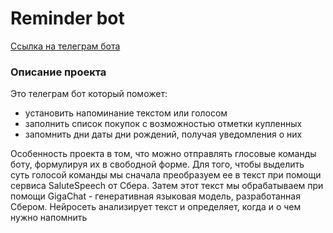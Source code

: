 # Reminder bot

[Ссылка на телеграм бота](https://t.me/all_reminders_bot)

### Описание проекта

Это телеграм бот который поможет:
- установить напоминание текстом или голосом
- заполнить список покупок с возможностью отметки купленных
- запомнить дни даты дни рождений, получая уведомления о них

Особенность проекта в том, что можно отправлять глосовые команды боту, формулируя их в свободной форме. Для того, чтобы выделить суть голосой команды мы сначала преобразуем ее в текст при помощи сервиса SaluteSpeech от Сбера. Затем этот текст мы обрабатываем при помощи GigaChat - генеративная языковая модель, разработанная Сбером. Нейросеть анализирует текст и определяет, когда и о чем нужно напомнить
